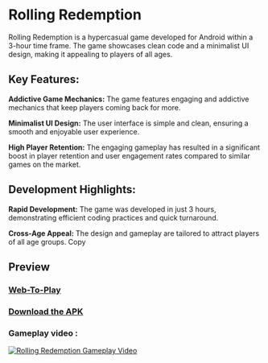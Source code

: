 # Rolling Redemption

Rolling Redemption is a hypercasual game developed for Android within a 3-hour time frame. The game showcases clean code and a minimalist UI design, making it appealing to players of all ages.

## Key Features:

**Addictive Game Mechanics:** The game features engaging and addictive mechanics that keep players coming back for more.

**Minimalist UI Design:** The user interface is simple and clean, ensuring a smooth and enjoyable user experience.

**High Player Retention:** The engaging gameplay has resulted in a significant boost in player retention and user engagement rates compared to similar games on the market.

## Development Highlights:

**Rapid Development:** The game was developed in just 3 hours, demonstrating efficient coding practices and quick turnaround.

**Cross-Age Appeal:** The design and gameplay are tailored to attract players of all age groups.
Copy


## Preview 


### [Web-To-Play](https://outscal.com/devmaheswari2017/game/play-rolling-redemption-game)


### [Download the APK](https://drive.google.com/drive/folders/1cs87wZ6CT1HU1AZfDtn_CA-ftNqWoSeW)


### Gameplay video :


[![Rolling Redemption Gameplay Video](https://img.youtube.com/vi/JSzkeeNHaPM/0.jpg)](https://www.youtube.com/watch?v=JSzkeeNHaPM)






